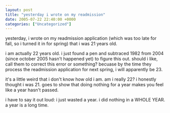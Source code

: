 ```yaml
---
layout: post
title: "yesterday i wrote on my readmission"
date: 2005-07-22 22:40:00 +0000
categories: ["Uncategorized"]
---
```


yesterday, i wrote on my readmission application (which was too late for fall, so i turned it in for spring) that i was 21 years old. 

i am actually 22 years old. i just found a pen and subtraced 1982 from 2004 (since october 2005 hasn't happened yet) to figure this out. should i like, call them to correct this error or something? becuase by the time they process the readmission application for next spring, i will apparently be 23.

it's a little weird that i don't know how old i am. am i really 22? i honestly thought i was 21. goes to show that doing nothing for a year makes you feel like a year hasn't passed.

i have to say it out loud: i just wasted a year. i did nothing in a WHOLE YEAR. a year is a long time.